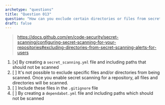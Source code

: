 ```yaml
---
archetype: "questions"
title: "Question 013"
question: "How can you exclude certain directories or files from secret scanning?"
draft: false
---
```



> https://docs.github.com/en/code-security/secret-scanning/configuring-secret-scanning-for-your-repositories#excluding-directories-from-secret-scanning-alerts-for-users
1. [x] By creating a `secret_scanning.yml` file and including paths that should not be scanned
1. [ ] It's not possible to exclude specific files and/or directories from being scanned. Once you enable secret scanning for a repository, all files and directories will be scanned.
1. [ ] Include these files in the `.gitignore` file
1. [ ] By creating a `dependabot.yml` file and including paths which should not be scanned
